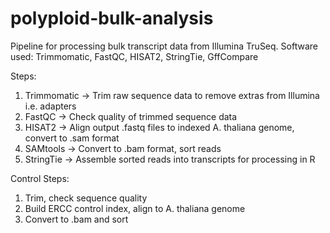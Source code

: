 # polyploid-bulk-analysis

Pipeline for processing bulk transcript data from Illumina TruSeq. Software used: Trimmomatic, FastQC, HISAT2, StringTie, GffCompare

Steps:
1) Trimmomatic -> Trim raw sequence data to remove extras from Illumina i.e. adapters
2) FastQC -> Check quality of trimmed sequence data
3) HISAT2 -> Align output .fastq files to indexed A. thaliana genome, convert to .sam format
4) SAMtools -> Convert to .bam format, sort reads
4) StringTie -> Assemble sorted reads into transcripts for processing in R

Control Steps:
1) Trim, check sequence quality
2) Build ERCC control index, align to A. thaliana genome
3) Convert to .bam and sort
